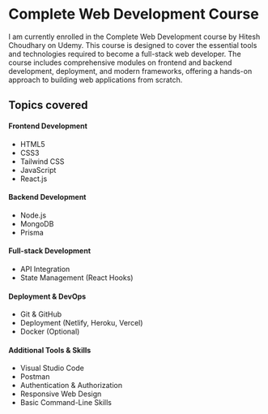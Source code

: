 # Complete Web Development Course

I am currently enrolled in the Complete Web Development course by Hitesh Choudhary on Udemy. This course is designed to cover the essential tools and technologies required to become a full-stack web developer. The course includes comprehensive modules on frontend and backend development, deployment, and modern frameworks, offering a hands-on approach to building web applications from scratch.

## Topics covered 

#### Frontend Development
- HTML5
- CSS3
- Tailwind CSS
- JavaScript
- React.js

#### Backend Development
- Node.js
- MongoDB
- Prisma

#### Full-stack Development
- API Integration
- State Management (React Hooks)

#### Deployment & DevOps
- Git & GitHub
- Deployment (Netlify, Heroku, Vercel)
- Docker (Optional)

#### Additional Tools & Skills
- Visual Studio Code
- Postman
- Authentication & Authorization
- Responsive Web Design
- Basic Command-Line Skills